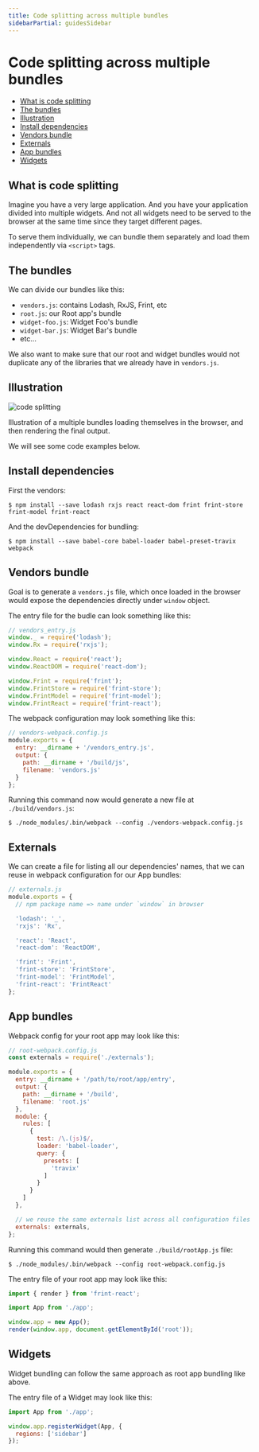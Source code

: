 ```yaml
---
title: Code splitting across multiple bundles
sidebarPartial: guidesSidebar
---
```


# Code splitting across multiple bundles

<!-- MarkdownTOC depth=2 autolink=true bracket=round -->

- [What is code splitting](#what-is-code-splitting)
- [The bundles](#the-bundles)
- [Illustration](#illustration)
- [Install dependencies](#install-dependencies)
- [Vendors bundle](#vendors-bundle)
- [Externals](#externals)
- [App bundles](#app-bundles)
- [Widgets](#widgets)

<!-- /MarkdownTOC -->

## What is code splitting

Imagine you have a very large application. And you have your application divided into multiple widgets. And not all widgets need to be served to the browser at the same time since they target different pages.

To serve them individually, we can bundle them separately and load them independently via `<script>` tags.

## The bundles

We can divide our bundles like this:

* `vendors.js`: contains Lodash, RxJS, Frint, etc
* `root.js`: our Root app's bundle
* `widget-foo.js`: Widget Foo's bundle
* `widget-bar.js`: Widget Bar's bundle
* etc...

We also want to make sure that our root and widget bundles would not duplicate any of the libraries that we already have in `vendors.js`.

## Illustration

![code splitting](/img/frint-code-splitting.png)

Illustration of a multiple bundles loading themselves in the browser, and then rendering the final output.

We will see some code examples below.

## Install dependencies

First the vendors:

```
$ npm install --save lodash rxjs react react-dom frint frint-store frint-model frint-react
```

And the devDependencies for bundling:

```
$ npm install --save babel-core babel-loader babel-preset-travix webpack
```

## Vendors bundle

Goal is to generate a `vendors.js` file, which once loaded in the browser would expose the dependencies directly under `window` object.

The entry file for the budle can look something like this:

```js
// vendors_entry.js
window._ = require('lodash');
window.Rx = require('rxjs');

window.React = require('react');
window.ReactDOM = require('react-dom');

window.Frint = require('frint');
window.FrintStore = require('frint-store');
window.FrintModel = require('frint-model');
window.FrintReact = require('frint-react');
```

The webpack configuration may look something like this:

```js
// vendors-webpack.config.js
module.exports = {
  entry: __dirname + '/vendors_entry.js',
  output: {
    path: __dirname + '/build/js',
    filename: 'vendors.js'
  }
};
```

Running this command now would generate a new file at `./build/vendors.js`:

```
$ ./node_modules/.bin/webpack --config ./vendors-webpack.config.js
```

## Externals

We can create a file for listing all our dependencies' names, that we can reuse in webpack configuration for our App bundles:

```js
// externals.js
module.exports = {
  // npm package name => name under `window` in browser

  'lodash': '_',
  'rxjs': 'Rx',

  'react': 'React',
  'react-dom': 'ReactDOM',

  'frint': 'Frint',
  'frint-store': 'FrintStore',
  'frint-model': 'FrintModel',
  'frint-react': 'FrintReact'
};
```

## App bundles

Webpack config for your root app may look like this:

```js
// root-webpack.config.js
const externals = require('./externals');

module.exports = {
  entry: __dirname + '/path/to/root/app/entry',
  output: {
    path: __dirname + '/build',
    filename: 'root.js'
  },
  module: {
    rules: [
      {
        test: /\.(js)$/,
        loader: 'babel-loader',
        query: {
          presets: [
            'travix'
          ]
        }
      }
    ]
  },

  // we reuse the same externals list across all configuration files
  externals: externals,
};
```

Running this command would then generate `./build/rootApp.js` file:

```
$ ./node_modules/.bin/webpack --config root-webpack.config.js
```

The entry file of your root app may look like this:

```js
import { render } from 'frint-react';

import App from './app';

window.app = new App();
render(window.app, document.getElementById('root'));
```

## Widgets

Widget bundling can follow the same approach as root app bundling like above.

The entry file of a Widget may look like this:

```js
import App from './app';

window.app.registerWidget(App, {
  regions: ['sidebar']
});
```
